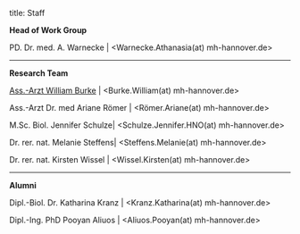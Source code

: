 title: Staff

**Head of Work Group**

PD. Dr. med. A. Warnecke | <Warnecke.Athanasia(at) mh-hannover.de>

---------------------------

**Research Team**

[Ass.-Arzt William Burke](WB.html) | <Burke.William(at) mh-hannover.de>

Ass.-Arzt Dr. med Ariane Römer | <Römer.Ariane(at) mh-hannover.de>

M.Sc. Biol. Jennifer Schulze| <Schulze.Jennifer.HNO(at) mh-hannover.de>

Dr. rer. nat. Melanie Steffens| <Steffens.Melanie(at) mh-hannover.de>

Dr. rer. nat. Kirsten Wissel | <Wissel.Kirsten(at) mh-hannover.de>


-----------------------------

**Alumni**

Dipl.-Biol. Dr. Katharina Kranz | <Kranz.Katharina(at) mh-hannover.de>

Dipl.-Ing. PhD Pooyan Aliuos | <Aliuos.Pooyan(at) mh-hannover.de>